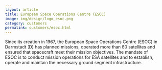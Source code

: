 ```yaml
---
layout: article
title: European Space Operations Centre (ESOC)
image: img/design/logo_esoc.png
category: customers
permalink: customers/esoc.html
---
```


Since its creation in 1967, the European Space Operations Centre
(ESOC) in Darmstadt (D) has planned missions, operated more than 60
satellites and ensured that spacecraft meet their mission
objectives. The mandate of ESOC is to conduct mission operations for
ESA satellites and to establish, operate and maintain the necessary
ground segment infrastructure.

